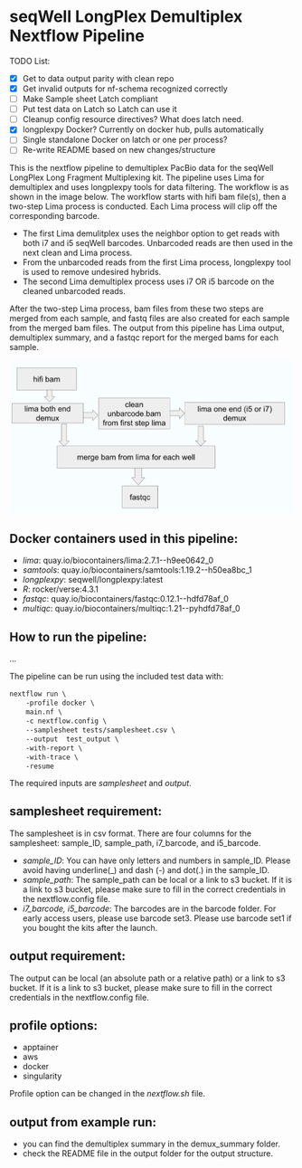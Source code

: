 # seqWell LongPlex Demultiplex Nextflow Pipeline
TODO List:

- [X] Get to data output parity with clean repo
- [X] Get invalid outputs for nf-schema recognized correctly
- [ ] Make Sample sheet Latch compliant
- [ ] Put test data on Latch so Latch can use it
- [ ] Cleanup config resource directives? What does latch need.
- [X] longplexpy Docker? Currently on docker hub, pulls automatically
- [ ] Single standalone Docker on latch or one per process?
- [ ] Re-write README based on new changes/structure

This is the nextflow pipeline to demultiplex PacBio data for the seqWell LongPlex Long Fragment Multiplexing kit.
The pipeline uses Lima for demultiplex and uses longplexpy tools for data filtering.
The workflow is as shown in the image below.
The workflow starts with hifi bam file(s), then a two-step Lima process is conducted. Each Lima process will clip off the corresponding barcode.

 - The first Lima demulitplex uses the neighbor option to get reads with both i7 and i5 seqWell barcodes. Unbarcoded reads are then used in the next clean and Lima process.
 - From the unbarcoded reads from the first Lima process, longplexpy tool is used to remove undesired hybrids.
 - The second Lima demultiplex process uses i7 OR i5 barcode on the cleaned unbarcoded reads. 

After the two-step Lima process, bam files from these two steps are merged from each sample, and fastq files are also created for each sample from the merged bam files. 
The output from this pipeline has Lima output, demultiplex summary, and a fastqc report for the merged bams for each sample.

![Fig1. demultiplex workflow](./docs/demux_workflow.png)

## Docker containers used in this pipeline:
 - *lima*: quay.io/biocontainers/lima:2.7.1--h9ee0642_0
 - *samtools*: quay.io/biocontainers/samtools:1.19.2--h50ea8bc_1
 - *longplexpy*: seqwell/longplexpy:latest
 - *R*: rocker/verse:4.3.1
 - *fastqc*: quay.io/biocontainers/fastqc:0.12.1--hdfd78af_0
 - *multiqc*: quay.io/biocontainers/multiqc:1.21--pyhdfd78af_0

## How to run the pipeline:
...

The pipeline can be run using the included test data with:

```
nextflow run \
    -profile docker \
    main.nf \
    -c nextflow.config \
    --samplesheet tests/samplesheet.csv \
    --output  test_output \
    -with-report \
    -with-trace \
    -resume
```

The required inputs are *samplesheet* and *output*.

## samplesheet requirement: 
The samplesheet is in csv format. There are four columns for the samplesheet: sample_ID, sample_path, i7_barcode, and i5_barcode.

 - *sample_ID*: You can have only letters and numbers in sample_ID.
 Please avoid having underline(_) and dash (-) and dot(.) in the sample_ID.
 - *sample_path*: The sample_path can be local or a link to s3 bucket.
 If it is a link to s3 bucket, please make sure to fill in the correct credentials in the nextflow.config file.
 - *i7_barcode, i5_barcode*: The barcodes are in the barcode folder.
 For early access users, please use barcode set3.
 Please use barcode set1 if you bought the kits after the launch.

## output requirement:
The output can be local (an absolute path or a relative path) or a link to s3 bucket.
If it is a link to s3 bucket, please make sure to fill in the correct credentials in the nextflow.config file.

## profile options: 
 - apptainer
 - aws
 - docker
 - singularity
   
Profile option can be changed in the *nextflow.sh* file.

## output from example run:
 - you can find the demultiplex summary in the demux_summary folder.
 - check the README file in the output folder for the output structure.

